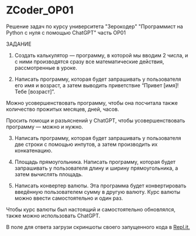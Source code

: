 # ZCoder_OP01
Решение задач по курсу университета "Зерокодер" "Программист на Python с нуля с помощью ChatGPT" часть OP01

ЗАДАНИЕ
1. Создать калькулятор — программу, в которой мы вводим 2 числа, и с ними производятся сразу все математические действия, рассмотренные в уроке.

2. Написать программу, которая будет запрашивать у пользователя его имя и возраст, а затем выводить приветствие “Привет [имя]! Тебе [возраст]”.

  Можно усовершенствовать программу, чтобы она посчитала также количество прожитых месяцев, дней, часов.

   Просить помощи и разъяснений у ChatGPT, чтобы усовершенствовать программу — можно и нужно.

3. Написать программу, которая будет запрашивать у пользователя две строки с помощью инпутов, а затем производить их конкатенацию.

4. Площадь прямоугольника. Написать программу, которая будет запрашивать у пользователя длину и ширину прямоугольника, а затем вычислять площадь.

5. Написать конвертер валюты. Эта программа будет конвертировать введённую пользователем сумму в другую валюту. Курс валюты можно ввести самостоятельно и один раз.

  Чтобы курс валюты был настоящий и самостоятельно обновлялся, также можно использовать ChatGPT.

   В поле для ответа загрузи скриншоты своего запущенного кода в [Repl.it.](https://replit.com/~)

